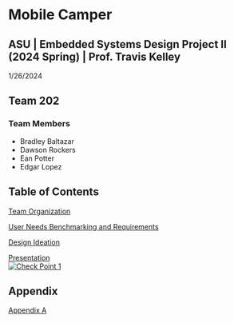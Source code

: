
# Mobile Camper

## ASU | Embedded Systems Design Project II (2024 Spring) | Prof. Travis Kelley

1/26/2024

## Team 202 


### Team Members

* Bradley Baltazar
* Dawson Rockers
* Ean Potter
* Edgar Lopez

## Table of Contents

[Team Organization](/Team_Organization.md)

[User Needs Benchmarking and Requirements](/User_Needs_Benchmarking_and_Requirements.md)

[Design Ideation](/Design_Ideation.md)

[Presentation](https://www.youtube.com/watch?v=wKID-S3ufrU)
<br>
[![Check Point 1](https://i.imghippo.com/files/1706385362.jpg)](https://m.youtube.com/watch?v=wKID-S3ufrU)

## Appendix

[Appendix A](Appendix_A.md)


